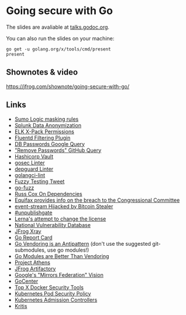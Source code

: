 # Going secure with Go


The slides are avaliable at [talks.godoc.org](https://talks.godoc.org/github.com/rumyantseva/going-secure/going-secure.slide).

You can also run the slides on your machine:

```
go get -u golang.org/x/tools/cmd/present
present
```

## Shownotes & video

https://jfrog.com/shownote/going-secure-with-go/

## Links

*   [Sumo Logic masking rules](https://help.sumologic.com/Manage/Collection/Processing-Rules/Mask-Rules)
*   [Splunk Data Anonymization](https://docs.splunk.com/Documentation/Splunk/7.2.3/Data/Anonymizedata)
*   [ELK X-Pack Permissions](https://www.elastic.co/guide/en/x-pack/current/security-privileges.html)
*   [Fluentd Filtering Plugin](https://docs.fluentd.org/v1.0/articles/filter-plugin-overview)
*   [DB Passwords Google Query](https://www.google.com/search?q=%22DB_PASSWORD%22+filetype%3Aenv+%3D%3D%3D&oq=%22DB_PASSWORD%22+filetype%3Aenv+%3D%3D%3D)
*   ["Remove Passwords" GitHub Query](https://github.com/search?q=%22remove+password%22&type=Commits)
*   [Hashicorp Vault](https://www.vaultproject.io/)
*   [gosec Linter](https://github.com/securego/gosec)
*   [depguard Linter](https://github.com/OpenPeeDeeP/depguard)
*   [golangci-lint](https://github.com/golangci/golangci-lint)
*   [Fuzzy Testing Tweet](https://twitter.com/sempf/status/514473420277694465?lang=en)
*   [go-fuzz](https://github.com/dvyukov/go-fuzz)
*   [Russ Cox On Dependencies](https://research.swtch.com/deps)
*   [Equifax provides info on the breach to the Congressional Committee](https://oversight.house.gov/news/press-releases/equifax-provides-new-info-on-breach)
*   [event-stream Hijacked by Bitcoin Stealer](https://www.theregister.co.uk/2018/11/26/npm_repo_bitcoin_stealer/)
*   [#unpublishgate](https://www.theregister.co.uk/2016/03/23/npm_left_pad_chaos/)
*   [Lerna's attempt to change the license](https://github.com/lerna/lerna/pull/1616)
*   [National Vulnerability Database](https://nvd.nist.gov/)
*   [JFrog Xray](http://jfrog.com/xray/)
*   [Go Report Card](https://goreportcard.com)
*   [Go Vendoring is an Antipattern](https://gist.github.com/datagrok/8577287) (don't use the suggested git-submodules, use go modules!)
*   [Go Modules are Better Than Vendoring](https://medium.com/jfrogplatform/golang-dependency-management-doing-it-right-3f214878a188)
*   [Project Athens](https://docs.gomods.io/)
*   [JFrog Artifactory](http://jfrog.com/integration/go-registry/)
*   [Google's "Mirrors Federation" Vision](https://blog.golang.org/#TOC_6.)
*   [GoCenter](https://gocenter.io/)
*   [Top X Docker Security Tools](https://www.google.com/search?client=firefox-b-1-ab&ei=n5FQXLX7KND4wAK3pabYBg&q=docker+containers+security+tool)
*   [Kubernetes Pod Security Policy](https://kubernetes.io/docs/concepts/policy/pod-security-policy/)
*   [Kubernetes Admission Controllers](https://kubernetes.io/docs/reference/access-authn-authz/admission-controllers/)
*   [Kritis](https://github.com/grafeas/kritis)
